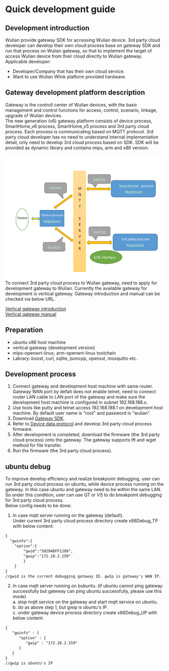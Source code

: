 # Quick development guide
## Development introduction
Wulian provide gateway SDK for accessing Wulian device. 3rd party cloud developer can develop their own cloud process base on gateway SDK and run that process on Wulian gateway, so that to implement the target of access Wulian device from their cloud directly to Wulian gateway. 
<br>
Applicable developer:
- Developer/Company that has their own cloud service.
- Want to use Wulian Wlink platform provided hardware.

## Gateway development platform description
Gateway is the controll center of Wulian devices, with the basic management and control functions for access, control, scenario, linkage, upgrade of Wulian devices.
<br>
The new generation (v6) gateway platform consists of device process, SmartHome_v6 process, SmartHome_v5 process and 3rd party cloud process. Each process is communicating based on MQTT protocol. 3rd party cloud developer has no need to understand internal implementation detail, only need to develop 3rd cloud process based on SDK. SDK will be provided as dynamic library and contains mips, arm and x86 version.

  ![Architecture fram work](WLink/images/gwFrame.png "架构框图")   
  To connect 3rd party cloud process to Wulian gateway, need to apply for development gateway to Wulian. Currently the available gateway for development is vertical gateway. Gateway introduction and manual can be checked via below URL.

[Vertical gateway introduction](http://www.wuliangroup.com/cn/index.php/product/info/145)  
[Vertical gateway manual](http://www.wuliangroup.com/cn/index.php/service/download/1539)

## Preparation
- ubuntu x86 host machine
- vertical gateway (development version)
- mips-openwrt-linux, arm-openwrt-linux toolchain
- Labrary: boost, curl, sqlite, jsoncpp, openssl, mosquitto etc.

## Development process
1. Connect gateway and development host machine with same router. Gateway WAN port by defalt does not enable telnet, need to connect router LAN cable to LAN port of the gateway and make sure the development host machine is configured in subnet 192.168.188.x.
2. Use tools like putty and telnet access 192.168.188.1 on development host machine. By default user name is "root" and password is "wulian".
3. Download [Gateway SDK](https://github.com/Wulian-WLink/GatewaySDK_v6.git).
4. Refer to [Device data protocol](https://wulian-wlink.github.io/developers-center-en/?file=05-Device%20Protocol/01-Overview) and develop 3rd party cloud process firmware.
5. After development is completed, download the firmware (the 3rd party cloud process) onto the gateway. The gateway supports tft and wget method for file transfer.
6. Run the firmware (the 3rd party cloud process).

## ubuntu debug
To improve develop efficiency and realize breakpoint debugging, user can run 3rd party cloud process on ubuntu, while device process running on the gateway. In this case ubuntu and gateway need to be within the same LAN. So under this condition, user can use QT or VS to do breakpoint debugging for 3rd party cloud process.  
Below config needs to be done:
1. In case mqtt server running on the gateway (default).  
Under current 3rd party cloud process directory create x86Debug_TP with below content:  
```
{
  "gwinfo":{
    "option":{
        "gwid":"50294DFF1289",
        "gwip":"172.18.2.159"
        }
    }
}
//gwid is the current debugging gateway ID. gwIp is gateway's WAN IP.
```
2. In case mqtt server running on bubuntu. (if ubuntu cannot ping gateway successfully but gateway can ping ubuntu successfully, please use this mode)  
a. stop mqtt service on the gateway and start mqtt service on ubuntu.  
b. do as above step 1, but gwip is ubuntu's IP.  
c. under gateway device process directory create x86Debug_UP with below content:
```
{
   "gwinfo" : {
      "option" : {
         "gwip" : "172.18.2.159"
      }
   }
}
//gwip is ubuntu's IP
```
